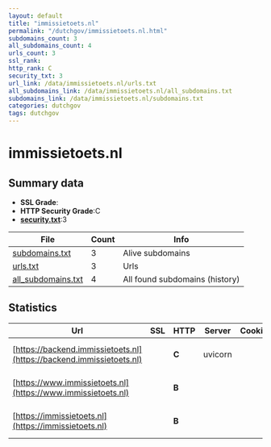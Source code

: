 ```yaml
---
layout: default
title: "immissietoets.nl"
permalink: "/dutchgov/immissietoets.nl.html"
subdomains_count: 3
all_subdomains_count: 4
urls_count: 3
ssl_rank: 
http_rank: C
security_txt: 3
url_link: /data/immissietoets.nl/urls.txt
all_subdomains_link: /data/immissietoets.nl/all_subdomains.txt
subdomains_link: /data/immissietoets.nl/subdomains.txt
categories: dutchgov
tags: dutchgov
---
```



# immissietoets.nl
## Summary data


 - **SSL Grade**:
 - **HTTP Security Grade**:C
 - **[security.txt](https://www.digitaleoverheid.nl/nieuws/standaard-security-txt-nu-verplicht-voor-overheid/)**:3


| File       | Count | Info |
|------------|-------|------|
|[subdomains.txt](/DutchGovScope/data/immissietoets.nl/subdomains.txt)|3|Alive subdomains|
|[urls.txt](/DutchGovScope/data/immissietoets.nl/urls.txt)|3|Urls|
|[all_subdomains.txt](/DutchGovScope/data/immissietoets.nl/all_subdomains.txt)|4|All found subdomains (history)|


## Statistics


| Url | SSL | HTTP | Server | Cookie | HSTS | CORS | CTO | CSP | XFO | XXP | RP |FP| Tech |Title |
|--------|-------|-------|------|------|------|------|------|------|------|------|------|------|------|------|
|[https://backend.immissietoets.nl](https://backend.immissietoets.nl)| | **C**|uvicorn| |:white_check_mark: | | | | | | :white_check_mark: | |HSTS Python Uvicorn||
|[https://www.immissietoets.nl](https://www.immissietoets.nl)| | **B**|| |:white_check_mark: | | | | | | :white_check_mark: | |Express HSTS Node.js|immissietoets|
|[https://immissietoets.nl](https://immissietoets.nl)| | **B**|| |:white_check_mark: | | | | | | :white_check_mark: | |Express HSTS Node.js|immissietoets|


